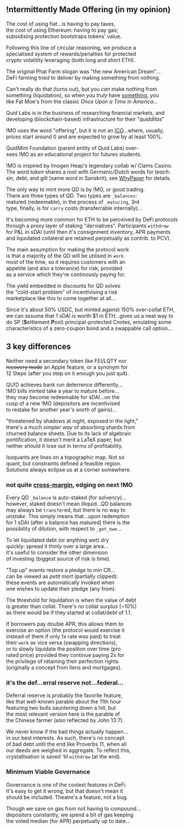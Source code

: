 ## !ntermittently Made Offering (in my opinion)

The cost of using fiat...is having to pay taxes,   
the cost of using Ethereum: having to pay gas;  
subsidising protection bootstraps tokens' value.  

Following this line of circular reasoning, we produce a  
specialised system of rewards/penalties for protected  
crypto volatility leveraging (both long and short ETH).

The original Phat Farm slogan was "the new American Dream"...  
DeFi farming tried to deliver by making something from nothing.

Can't really do that (turns out), but you *can* make nothing from  
 something (liquidation),
so when you *truly* have [something](https://www.instagram.com/p/ChkumrXLNIp/), you  
 like Fat Moe's from the classic  *Once Upon a Time in America*...  

Quid Labs is in the business of researching financial markets, and  
developing (blockchain-based) infrastructure for their "*quidditas*"


!MO uses the word "offering", but it is *not* an [ICO](https://twitter.com/ceterispar1bus/status/1747212170960466316)...where, usually,  
  prices start around 0 and are expected to grow by at least 100%. 

QuidMint Foundation (parent entity of Quid Labs) over-  
sees !MO as an educational project for futures students.  

!MO is inspired by Imogen Heap's legendary collab w/ Clams Casino.  
The word *token* shares a root with Germanic/Dutch
words for *teach*:  
sin, debt, and gilt (same word in Sanskrit); see [WhyPaper](http://mirror.xyz/quid.eth) for details.


The only way to mint more QD is by !MO, or good trading.  
There are three types of QD. Two types are `_balances`:  
matured (redeemable), in the process of `_maturing`, 3rd  
type, finally, is for `carry` costs (transferrable internally)...




It's becoming more common for ETH to be perceived
by DeFi protocols  
 through a proxy layer of staking
"derviatives". Participants `withdraw`  
 for 
P&L in sDAI (until then it's consignment inventory, 
APR payments   
and liquidated collateral are retained perpetually as 
contrib. to PCV).

The main assumption for making the protocol work  
is that a majority of the QD will be utilised in `work`  
most of the time, so it requires customers with an  
appetite (and also a tolerance) for risk, provided  
as a service which they're continously paying for.  

The yield embedded in discounts for QD solves   
the "cold-start problem" of incentivising a risk  
marketplace like this to come together at all...  

Since it's about 50% USDC, but minted against 
150% over-collat ETH,   
we can assume that 1 sDAI 
is worth $1 in ETH...gives us a neat way to  
 do SP (**S**ettlement **P**ool) 
principal-protected Cnotes, emulating some  
 characteristics of a zero-coupon bond and a swappable call option...
## 3 key differences

Neither need a secondary token like FEI/LQTY nor   
~~recovery mode~~ an Apple feature, or a synonym
for  
12 Steps (after you step on it enough you just quit). 

QU!D achieves bank run deterrence differently...  
!MO bills minted take a year to mature before...  
they may become redeemable for sDAI...on the  
cusp of a new !MO (depositors are incentivised  
to restake for another year's worth of gains)...  

"threatened by shadows at night, exposed in the light,"  
there's a much *simpler way* of absorbing shards from  
churned balance sheets. Due to its lack of algebraic  
pontification, it doesn't merit a LaTeX paper, but  
neither should it lose out in terms of profitability.

Isoquants are lines on a topographic map. Not so  
quant, but constraints defined a feasible region.  
Solutions always eclipse us at a corner somewhere.  


### not quite [cross-margin](https://github.com/QuidLabs/legacy/blob/master/contracts/vigorlending/src/vigorlending.cpp#L2554), edging on next !MO

Every QD `_balance` is auto-staked (for solvency)...  
however, staked doesn't mean illiquid...QD balances  
may always be `transfer`ed, but there is no way to  
*unstake*. This simply means that...upon redemption  
for 1 sDAI (after a balance has matured) there is the  
possibility of dilution, with respect to `_get_owe`...


To let liquidated debt (or anything wet) dry  
 quickly: spread it thinly over a large area…  
 it's useful to consider the other dimension   
of investing (biggest source of risk is time). 

"Top up" events restore a pledge to min CR...  
can be viewed as *petit mort* (partially clipped):  
these events are automatically invoked when  
one wishes to update their pledge (any from).  

The threshold for liquidation is when the value of debt  
is greater than collat. There's no collat surplus (~10%)  
as there would be if they started at collat/debt of 1.1.


If borrowers pay double APR, this allows them to  
exercise an option (the protocol would exercise it   
instead of them if only 1x rate was paid) to treat  
their `work` as vice versa (swapping directions),  
or to slowly liquidate the position over time (pro  
rated price) provided they continue paying 2x for  
the privilege of retaining their perfection rights   
(originally a concept from liens and mortgages).

### it's the def...erral reserve not...federal...

Deferral reserve is probably the favorite feature,  
like that well-known parable about the 11th hour  
featuring two bulls sauntering down a hill, but  
the most relevant version here is the parable of  
the Chinese farmer (also reflected by John 13:7).

We never know if the bad things actually happen...  
in our best interests. As such, there's no concept  
of bad debt until the end like Proverbs 11, when all   
our deeds are weighed in aggregate. To reflect this,  
crystallisation is saved 'til `withdraw` (at the end).


### Minimum Viable Governance

Governance is one of the coolest features in DeFi.  
It's easy to get it wrong, but that doesn't mean it  
should be included. Theatre's a feature, not a bug.  

Though we save on gas from not having to compound...   
depositors constantly, we spend a bit of gas keeping  
the voted median (for APR) perpetually up to date... 



